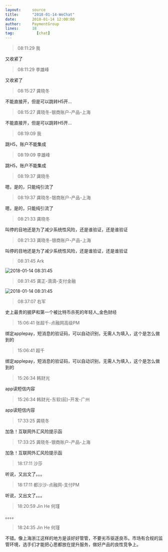 ```yaml
---
layout:     source 
title:      "2018-01-14-WeChat"
date:       2018-01-14 12:00:00
author:     PaymentGroup
lines:      18 
tag:		  [chat]
---
```

> 08:11:29  我  
   
又收紧了  
   
> 08:11:29  李雄峰  
   
又收紧了  
   
> 08:15:27  龚晓冬  
   
不能直接开，但是可以跳转H5开...  
   
> 08:15:27  龚晓冬-银商账户-产品-上海  
   
不能直接开，但是可以跳转H5开...  
   
> 08:19:09  我  
   
跳H5，账户不能集成  
   
> 08:19:09  李雄峰  
   
跳H5，账户不能集成  
   
> 08:19:37  龚晓冬  
   
嗯，是的，只能纯引流了  
   
> 08:19:37  龚晓冬-银商账户-产品-上海  
   
嗯，是的，只能纯引流了  
   
> 08:21:33  龚晓冬  
   
叫停的目地还是为了减少系统性风险，还是谁验证，还是谁验证  
   
> 08:21:33  龚晓冬-银商账户-产品-上海  
   
叫停的目地还是为了减少系统性风险，还是谁验证，还是谁验证  
   
> 08:31:45  Ark  
   
![2018-01-14 08:31:45](http://static.cocolian.org/img/20180114_083145.png) 
   
> 08:31:45  龚正-滴滴-支付金融  
   
![2018-01-14 08:31:45](http://static.cocolian.org/img/20180114_083145.png) 
   
> 08:37:07  右军  
   
史上最贵的披萨和第一个被比特币杀死的年轻人_金色财经  
   
> 15:06:41  张超千-点融网高级PM  
   
绑定applepay，短消息的验证码，可以自动识别，无需人为填入，这个是怎么做到的  
   
> 15:06:41  超千  
   
绑定applepay，短消息的验证码，可以自动识别，无需人为填入，这个是怎么做到的  
   
> 15:26:34  韩财光  
   
app读短信内容  
   
> 15:26:34  韩财光-东软(前)-开发-广州  
   
app读短信内容  
   
> 17:33:25  龚晓冬  
   
加急！互联网外汇风险提示函  
   
> 17:33:25  龚晓冬-银商账户-产品-上海  
   
加急！互联网外汇风险提示函  
   
> 18:17:11  沙莎  
   
听说，又出文了。。。  
   
> 18:17:11  都沙沙-点融网-支付PM  
   
听说，又出文了。。。  
   
> 18:20:59  Jin He 何瑾  
   
。。。。  
   
> 18:24:35  Jin He 何瑾  
   
不错。像上海浙江这样的地方是该好好管管，不要劣币驱逐良币。市场有合规的监管环境，选手们才能把心思都放在提升服务，做好产品的良性竞争上。  
   
